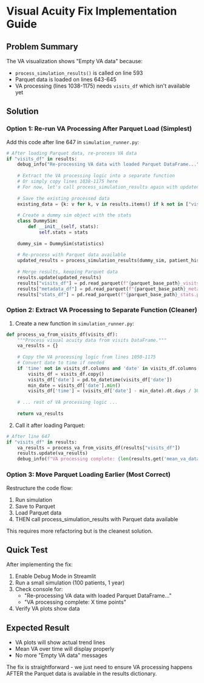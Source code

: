 # Visual Acuity Fix Implementation Guide

## Problem Summary

The VA visualization shows "Empty VA data" because:
- `process_simulation_results()` is called on line 593
- Parquet data is loaded on lines 643-645
- VA processing (lines 1038-1175) needs `visits_df` which isn't available yet

## Solution

### Option 1: Re-run VA Processing After Parquet Load (Simplest)

Add this code after line 647 in `simulation_runner.py`:

```python
# After loading Parquet data, re-process VA data
if "visits_df" in results:
    debug_info("Re-processing VA data with loaded Parquet DataFrame...")
    
    # Extract the VA processing logic into a separate function
    # Or simply copy lines 1038-1175 here
    # For now, let's call process_simulation_results again with updated results
    
    # Save the existing processed data
    existing_data = {k: v for k, v in results.items() if k not in ["visits_df", "metadata_df", "stats_df"]}
    
    # Create a dummy sim object with the stats
    class DummySim:
        def __init__(self, stats):
            self.stats = stats
    
    dummy_sim = DummySim(statistics)
    
    # Re-process with Parquet data available
    updated_results = process_simulation_results(dummy_sim, patient_histories, params)
    
    # Merge results, keeping Parquet data
    results.update(updated_results)
    results["visits_df"] = pd.read_parquet(f"{parquet_base_path}_visits.parquet")
    results["metadata_df"] = pd.read_parquet(f"{parquet_base_path}_metadata.parquet")
    results["stats_df"] = pd.read_parquet(f"{parquet_base_path}_stats.parquet")
```

### Option 2: Extract VA Processing to Separate Function (Cleaner)

1. Create a new function in `simulation_runner.py`:

```python
def process_va_from_visits_df(visits_df):
    """Process visual acuity data from visits DataFrame."""
    va_results = {}
    
    # Copy the VA processing logic from lines 1050-1175
    # Convert date to time if needed
    if 'time' not in visits_df.columns and 'date' in visits_df.columns:
        visits_df = visits_df.copy()
        visits_df['date'] = pd.to_datetime(visits_df['date'])
        min_date = visits_df['date'].min()
        visits_df['time'] = (visits_df['date'] - min_date).dt.days / 30.44
    
    # ... rest of VA processing logic ...
    
    return va_results
```

2. Call it after loading Parquet:

```python
# After line 647
if "visits_df" in results:
    va_results = process_va_from_visits_df(results["visits_df"])
    results.update(va_results)
    debug_info(f"VA processing complete: {len(results.get('mean_va_data', []))} time points")
```

### Option 3: Move Parquet Loading Earlier (Most Correct)

Restructure the code flow:

1. Run simulation
2. Save to Parquet
3. Load Parquet data
4. THEN call process_simulation_results with Parquet data available

This requires more refactoring but is the cleanest solution.

## Quick Test

After implementing the fix:

1. Enable Debug Mode in Streamlit
2. Run a small simulation (100 patients, 1 year)
3. Check console for:
   - "Re-processing VA data with loaded Parquet DataFrame..."
   - "VA processing complete: X time points"
4. Verify VA plots show data

## Expected Result

- VA plots will show actual trend lines
- Mean VA over time will display properly
- No more "Empty VA data" messages

The fix is straightforward - we just need to ensure VA processing happens AFTER the Parquet data is available in the results dictionary.